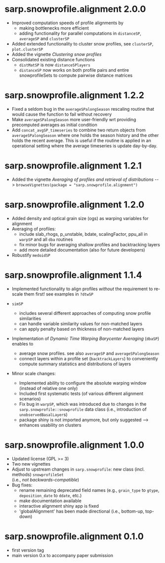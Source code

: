 # sarp.snowprofile.alignment 2.0.0

  - Improved computation speeds of profile alignments by 
      - making bottlenecks more efficient
      - adding functionality for parallel computations in `distanceSP`, `averageSP` and `clusterSP`
  - Added extended functionality to cluster snow profiles, see `clusterSP`, `plot.clusterSP`
  - Added the vignette *Clustering snow profiles*
  - Consolidated existing distance functions
      - `distMatSP` is now `distanceSPlayers`
      - `distanceSP` now works on both profile pairs and entire
        snowprofileSets to compute pairwise distance matrices

# sarp.snowprofile.alignment 1.2.2

  - Fixed a seldom bug in the `averageSPalongSeason` rescaling routine that would cause the function to fail without recovery
  - Make `averageSPalongSeason` more user-friendly wrt providing precomputed averages as initial condition
  - Add `concat_avgSP_timeseries` to combine two return objects from `averageSPalongSeason` where one holds the season history and the other holds the recent average. This is useful if the routine is applied in an operational setting where the average timeseries is update day-by-day.

# sarp.snowprofile.alignment 1.2.1

  - Added the vignette *Averaging of profiles and retrieval of distributions*
    --> `browseVignettes(package = "sarp.snowprofile.alignment")`

# sarp.snowprofile.alignment 1.2.0

  - Added density and optical grain size (ogs) as warping variables for alignment
  - Averaging of profiles:
      - include slab_rhogs, p_unstable, bdate, scalingFactor, ppu_all in `warpSP` and all `dba` routines
      - fix minor bugs for averaging shallow profiles and backtracking layers
      - add more detailed documentation (also for future developers)
  - Robustify `medoidSP`

# sarp.snowprofile.alignment 1.1.4

  - Implemented functionality to align profiles *without* the requirement to re-scale them first! see examples in `?dtwSP`
  - `simSP` 
      - includes several different approaches of computing snow profile similarities
      - can handle variable similarity values for non-matched layers
      - can apply penalty based on thickness of non-matched layers
  - Implementation of *Dynamic Time Warping Barycenter Averaging* (`dbaSP`) enables to 
      - average snow profiles. see also `averageSP` and `averageSPalongSeason`
      - connect layers within a profile set (`backtrackLayers`) to conveniently compute summary statistics and distributions of layers
  
  - Minor scale changes:
      - Implemented ability to configure the absolute warping window (instead of relative one only)
      - Included first systematic tests (of various different alignment scenarios)
      - Fix bug in `warpSP`, which was introduced due to changes in the `sarp.snowprofile::snowprofile` data class (i.e., introduction of `unobservedBasalLayer`s)
      - package shiny is not imported anymore, but only suggested --> enhances usability on clusters

# sarp.snowprofile.alignment 1.0.0

  - Updated license (GPL >= 3)
  - Two new vignettes
  - Adjust to upstream changes in `sarp.snowprofile`: new class (incl. methods) `snowprofileSet`  
  (i.e., *not backwards-compatible*)
  - Bug fixes:
    - rename remaining deprecated field names (e.g., `grain_type` to `gtype`, `deposition_date` to `ddate`, etc.)
    - make documentation available
    - interactive alignment shiny app is fixed
    - 'globalAlignment' has been made directional (i.e., bottom-up, top-down)

# sarp.snowprofile.alignment 0.1.0
  
  - first version tag
  - main version 0.x to accompany paper submission
